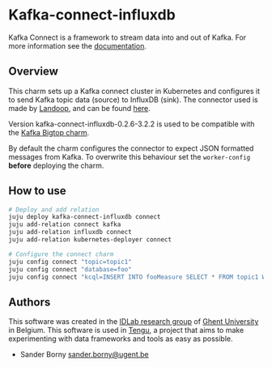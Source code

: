 # Kafka-connect-influxdb

Kafka Connect is a framework to stream data into and out of Kafka. For more information see the [documentation](https://docs.confluent.io/current/connect/concepts.html#concepts).

## Overview
This charm sets up a Kafka connect cluster in Kubernetes and configures it to send Kafka topic data (source) to InfluxDB (sink).
The connector used is made by [Landoop](http://www.landoop.com/kafka/connectors/), and can be found [here](https://github.com/Landoop/stream-reactor).

Version kafka-connect-influxdb-0.2.6-3.2.2 is used to be compatible with the [Kafka Bigtop charm](https://jujucharms.com/kafka/).

By default the charm configures the connector to expect JSON formatted messages from Kafka. To overwrite this behaviour set the `worker-config` **before** deploying the charm.

## How to use
```bash
# Deploy and add relation
juju deploy kafka-connect-influxdb connect
juju add-relation connect kafka
juju add-relation influxdb connect
juju add-relation kubernetes-deployer connect

# Configure the connect charm
juju config connect "topic=topic1"
juju config connect "database=foo"
juju config connect "kcql=INSERT INTO fooMeasure SELECT * FROM topic1 WITHTIMESTAMP sys_time()"
```

## Authors
This software was created in the [IDLab research group](https://www.ugent.be/ea/idlab/en) of [Ghent University](https://www.ugent.be/en) in Belgium. This software is used in [Tengu](https://tengu.io), a project that aims to make experimenting with data frameworks and tools as easy as possible.

- Sander Borny <sander.borny@ugent.be>